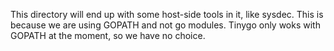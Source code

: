 This directory will end up with some host-side tools in it,
like sysdec. This is because we are using GOPATH and not go
modules.  Tinygo only woks with GOPATH at the moment, so we
have no choice.

